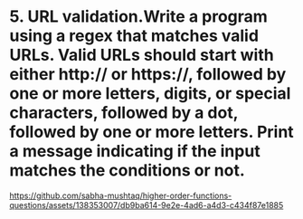# 5. URL validation.Write a program using a regex that matches valid URLs. Valid URLs should start with either http:// or https://, followed by one or more letters, digits, or special characters, followed by a dot, followed by one or more letters. Print a message indicating if the input matches the conditions or not.
https://github.com/sabha-mushtaq/higher-order-functions-questions/assets/138353007/db9ba614-9e2e-4ad6-a4d3-c434f87e1885

